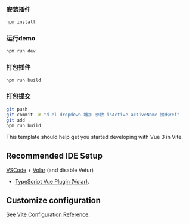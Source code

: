 
### 安装插件

```sh
npm install
```

### 运行demo

```sh
npm run dev
```

### 打包插件

```sh
npm run build
```

### 打包提交
```sh
git push 
git commit -m "d-el-dropdown 增加 参数 isActive activeName 抛出ref" 
git add . 
npm run build 

```





This template should help get you started developing with Vue 3 in Vite.

## Recommended IDE Setup

[VSCode](https://code.visualstudio.com/) + [Volar](https://marketplace.visualstudio.com/items?itemName=Vue.volar) (and
disable Vetur)
+ [TypeScript Vue Plugin (Volar)](https://marketplace.visualstudio.com/items?itemName=Vue.vscode-typescript-vue-plugin).

## Customize configuration

See [Vite Configuration Reference](https://vitejs.dev/config/).

